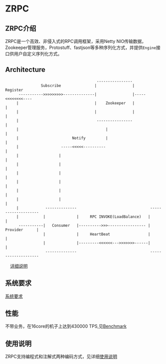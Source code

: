 # ZRPC

## ZRPC介绍

ZRPC是一个高效、非侵入式的RPC调用框架，采用Netty NIO传输数据，Zookeeper管理服务，Protostuff、fastjson等多种序列化方式，并提供`Engine`接口供用户自定义序列化方式。


## Architecture


                                             ----------------                     
                    Subscribe               |                |      Register    
          ----------->>>>>>>>>--------------|                |-----<<<<<<<<----  
         |                                  |    Zookeeper   |                  |  
         |                                  |                |                  |  
         |                                   ----------------                   |  
         |                                       |                              |  
         |                        Notify         |                              |  
         |                   -----<<<<<----------                               |  
         |                  |                                                   |  
         |                  |                                                   |    
         |                  |                                                   |  
         |                  |                                                   |  
         |                  |                                                   |   
         |                  |                                                   |    
         |            --------------                                 --------------------    
         |           |              |     RPC INVOKE(LoadBalance)   |                    |  
          -----------|   Consumer   |---------->>>----------------- |      Provider      |   
                     |              |     HeartBeat                 |                    |
                     |              |---------<<<<<<--->>>>>>>------|                    |
                      --------------                                 --------------------    
    
[详细说明](https://github.com/zhuyiren/zrpc/wiki/Architecture)




## 系统要求

[系统要求](https://github.com/zhuyiren/zrpc/wiki/%E7%B3%BB%E7%BB%9F%E8%A6%81%E6%B1%82)




## 性能

不带业务，在16core的机子上达到430000 TPS,见[Benchmark](https://github.com/zhuyiren/zrpc/wiki/Benchmark)





## 使用说明

ZRPC支持编程式和注解式两种编码方式，见详细[使用说明](https://github.com/zhuyiren/zrpc/wiki/%E4%BD%BF%E7%94%A8%E8%AF%B4%E6%98%8E)
